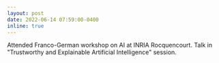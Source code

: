 ```yaml
---
layout: post
date: 2022-06-14 07:59:00-0400
inline: true
---
```


Attended Franco-German workshop on AI at INRIA Rocquencourt. Talk in "Trustworthy and Explainable Artificial Intelligence" session. 
